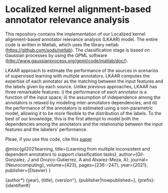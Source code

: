 # Localized kernel alignment-based annotator relevance analysis

This repository contains the implementation of our Localized kernel alignment-based annotator relevance analysis (LKAAR) model. The entire code is written in Matlab, which uses the library netlab (https://github.com/sods/netlab). The classification stage is based on Gaussian processes by using the GPML software (http://www.gaussianprocess.org/gpml/code/matlab/doc/).

LKAAR approach to estimate the performance of the sources in scenarios of supervised learning with multiple annotators. LKAAR computes the expertise of each annotator as the matching between the input features and the labels given by each source. Unlike previous approaches, LKAAR has three remarkable features: i) the performance of each annotator is a function of the input space; ii) the assumption of independence among the annotators is relaxed by modeling inter-annotators dependencies; and iii) the performance of the annotators is estimated using a non-parametric model, allowing it to be more flexible to the distribution of the labels. To the best of our knowledge, this is the first attempt to model both the dependencies among the annotators and the relationship between the input features and the labelers’ performance.

Pleae, if you use this code, cite this [paper](https://www.sciencedirect.com/science/article/pii/S0925231220316039?casa_token=Of51GiZn1LAAAAAA:xqgvDaBu7C9nDiEZ_DDs1aWvmlB_stG21NYSdQqI38aNBGcN_cagbr8h6hiFC5IPXpq9ftam)

@misc{gil2021learning,
  title={Learning from multiple inconsistent and dependent annotators to support classification tasks},
  author={Gil-Gonzalez, J and Orozco-Gutierrez, A and Alvarez-Meza, A},
  journal={Neurocomputing},
  volume={423},
  pages={236--247},
  year={2021},
  publisher={Elsevier}
}

{author*} {year}, {title}, {version^}, {publisher|howpublished~}, {prefix}:{identifier#}
